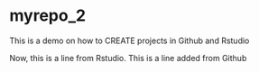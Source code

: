 # myrepo_2
This is a demo on how to CREATE projects in Github and Rstudio

Now, this is a line from Rstudio.
This is a line added from Github
